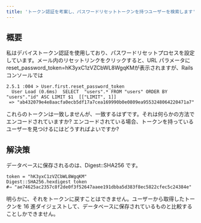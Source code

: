 ```yaml
---
title: 'トークン認証を考案し、パスワードリセットトークンを持つユーザーを検索します'
---
```


## 概要
私はデバイストークン認証を使用しており、パスワードリセットプロセスを設定しています。メール内のリセットリンクをクリックすると、URL パラメータにreset_password_token=hK3yxC1zVZCbWL8WgqKMが表示されますが、Railsコンソールでは

```
2.5.1 :004 > User.first.reset_password_token
  User Load (0.6ms)  SELECT  "users".* FROM "users" ORDER BY "users"."id" ASC LIMIT $1  [["LIMIT", 1]]
 => "ab432079e4e8aacfa0ecb5df17a7cea169990b0e0809ea9553248064220471a7" 

```
これらのトークンは一致しませんが、一致するはずです。それは何らかの方法でエンコードされていますか? エンコードされている場合、トークンを持っているユーザーを見つけるにはどうすればよいですか?

## 解決策
データベースに保存されるのは、Digest::SHA256 です。

```
token = "hK3yxC1zVZCbWL8WgqKM"
Digest::SHA256.hexdigest token
#⇒ "ae74625ac2357c8f2de0f3f52647aaee191dbba5d383f8ec5822cfec5c24384e"

```
明らかに、それをトークンに戻すことはできません。ユーザーから取得したトークンを 16 進ダイジェストして、データベースに保存されているものと比較することしかできません。

